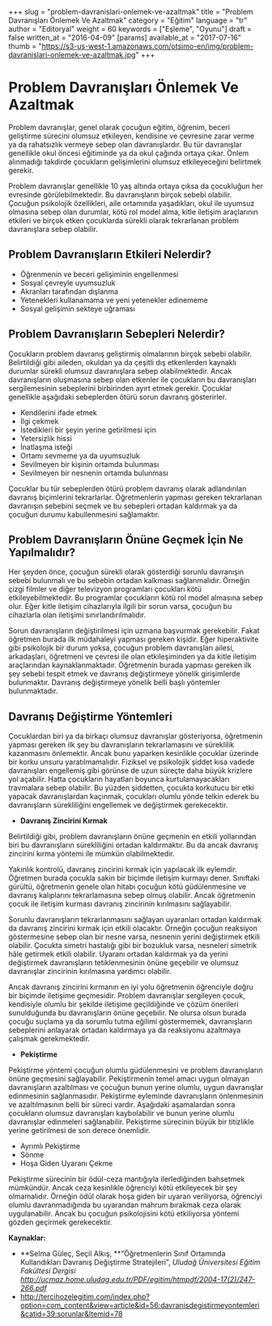 +++
slug = "problem-davranislari-onlemek-ve-azaltmak"
title = "Problem Davranışları Önlemek Ve Azaltmak"
category = "Eğitim"
language = "tr"
author = "Editoryal"
weight = 60
keywords = ["Eşleme", "Oyunu"]
draft = false
written_at = "2016-04-09"
[params]
available_at = "2017-07-16"
thumb = "https://s3-us-west-1.amazonaws.com/otsimo-en/img/problem-davranislari-onlemek-ve-azaltmak.jpg"
+++

# Problem Davranışları Önlemek Ve Azaltmak

Problem davranışlar, genel olarak çocuğun eğitim, öğrenim, beceri geliştirme sürecini olumsuz etkileyen, kendisine ve çevresine zarar verme ya da rahatsızlık vermeye sebep olan davranışlardır. Bu tür davranışlar genellikle okul öncesi eğitiminde ya da okul çağında ortaya çıkar. Önlem alınmadığı takdirde çocukların gelişimlerini olumsuz etkileyeceğini belirtmek gerekir.

Problem davranışlar genellikle 10 yaş altında ortaya çıksa da çocukluğun her evresinde görülebilmektedir. Bu davranışların birçok sebebi olabilir. Çocuğun psikolojik özellikleri, aile ortamında yaşadıkları, okul ile uyumsuz olmasına sebep olan durumlar, kötü rol model alma, kitle iletişim araçlarının etkileri ve birçok etken çocuklarda sürekli olarak tekrarlanan problem davranışlara sebep olabilir.

## Problem Davranışların Etkileri Nelerdir?

  * Öğrenmenin ve beceri gelişiminin engellenmesi
  * Sosyal çevreyle uyumsuzluk
  * Akranları tarafından dışlanma
  * Yetenekleri kullanamama ve yeni yetenekler edinememe
  * Sosyal gelişimin sekteye uğraması

## Problem Davranışların Sebepleri Nelerdir?

Çocukların problem davranış geliştirmiş olmalarının birçok sebebi olabilir. Belirtildiği gibi aileden, okuldan ya da çeşitli dış etkenlerden kaynaklı durumlar sürekli olumsuz davranışlara sebep olabilmektedir. Ancak davranışların oluşmasına sebep olan etkenler ile çocukların bu davranışları sergilemesinin sebeplerini birbirinden ayırt etmek gerekir. Çocuklar genellikle aşağıdaki sebeplerden ötürü sorun davranış gösterirler.

  * Kendilerini ifade etmek
  * İlgi çekmek
  * İstedikleri bir şeyin yerine getirilmesi için
  * Yetersizlik hissi
  * İnatlaşma isteği
  * Ortamı sevmeme ya da uyumsuzluk
  * Sevilmeyen bir kişinin ortamda bulunması
  * Sevilmeyen bir nesnenin ortamda bulunması

Çocuklar bu tür sebeplerden ötürü problem davranış olarak adlandırılan davranış biçimlerini tekrarlarlar. Öğretmenlerin yapması gereken tekrarlanan davranışın sebebini seçmek ve bu sebepleri ortadan kaldırmak ya da çocuğun durumu kabullenmesini sağlamaktır.

## Problem Davranışların Önüne Geçmek İçin Ne Yapılmalıdır?

Her şeyden önce, çocuğun sürekli olarak gösterdiği sorunlu davranışın sebebi bulunmalı ve bu sebebin ortadan kalkması sağlanmalıdır. Örneğin çizgi filmler ve diğer televizyon programları çocukları kötü etkileyebilmektedir. Bu programlar çocukların kötü rol model almasına sebep olur. Eğer kitle iletişim cihazlarıyla ilgili bir sorun varsa, çocuğun bu cihazlarla olan iletişimi sınırlandırılmalıdır.

Sorun davranışların değiştirilmesi için uzmana başvurmak gerekebilir. Fakat öğretmen burada ilk müdahaleyi yapması gereken kişidir. Eğer hiperaktivite gibi psikolojik bir durum yoksa, çocuğun problem davranışları ailesi, arkadaşları, öğretmeni ve çevresi ile olan etkileşiminden ya da kitle iletişim araçlarından kaynaklanmaktadır. Öğretmenin burada yapması gereken ilk şey sebebi tespit etmek ve davranış değiştirmeye yönelik girişimlerde bulunmaktır. Davranış değiştirmeye yönelik belli başlı yöntemler bulunmaktadır.


## Davranış Değiştirme Yöntemleri

Çocuklardan biri ya da birkaçı olumsuz davranışlar gösteriyorsa, öğretmenin yapması gereken ilk şey bu davranışların tekrarlamasını ve süreklilik kazanmasını önlemektir. Ancak bunu yaparken kesinlikle çocuklar üzerinde bir korku unsuru yaratılmamalıdır. Fiziksel ve psikolojik şiddet kısa vadede davranışları engellemiş gibi görünse de uzun süreçte daha büyük krizlere yol açabilir. Hatta çocukların hayatları boyunca kurtulamayacakları travmalara sebep olabilir. Bu yüzden şiddetten, çocukta korkutucu bir etki yapacak davranışlardan kaçınmak, çocukları olumlu yönde telkin ederek bu davranışların sürekliliğini engellemek ve değiştirmek gerekecektir.

  * **Davranış Zincirini Kırmak**

Belirtildiği gibi, problem davranışların önüne geçmenin en etkili yollarından biri bu davranışların sürekliliğini ortadan kaldırmaktır. Bu da ancak davranış zincirini kırma yöntemi ile mümkün olabilmektedir.

Yakınlık kontrolü, davranış zincirini kırmak için yapılacak ilk eylemdir. Öğretmen burada çocukla sakin bir biçimde iletişim kurmayı dener. Sınıftaki gürültü, öğretmenin genele olan hitabı çocuğun kötü güdülenmesine ve davranış kalıplarını tekrarlamasına sebep olmuş olabilir. Ancak öğretmenin çocuk ile iletişim kurması davranış zincirinin kırılmasını sağlayabilir.

Sorunlu davranışların tekrarlanmasını sağlayan uyaranları ortadan kaldırmak da davranış zincirini kırmak için etkili olacaktır. Örneğin çocuğun reaksiyon göstermesine sebep olan bir nesne varsa, nesnenin yerini değiştirmek etkili olabilir. Çocukta simetri hastalığı gibi bir bozukluk varsa, nesneleri simetrik hâle getirmek etkili olabilir. Uyaranı ortadan kaldırmak ya da yerini değiştirmek davranışların tetiklenmesinin önüne geçebilir ve olumsuz davranışlar zincirinin kırılmasına yardımcı olabilir.

Ancak davranış zincirini kırmanın en iyi yolu öğretmenin öğrenciyle doğru bir biçimde iletişime geçmesidir. Problem davranışlar sergileyen çocuk, kendisiyle olumlu bir şekilde iletişime geçildiğinde ve çözüm önerileri sunulduğunda bu davranışların önüne geçebilir. Ne olursa olsun burada çocuğu suçlama ya da sorumlu tutma eğilimi göstermemek, davranışların sebeplerini anlayarak ortadan kaldırmaya ya da reaksiyonu azaltmaya çalışmak gerekmektedir.


  * **Pekiştirme**

Pekiştirme yöntemi çocuğun olumlu güdülenmesini ve problem davranışların önüne geçmesini sağlayabilir. Pekiştirmenin temel amacı uygun olmayan davranışların azaltılması ve çocuğun bunun yerine olumlu, uygun davranışlar edinmesinin sağlanmasıdır. Pekiştirme eyleminde davranışların önlenmesinin ve azaltılmasının belli bir süreci vardır. Aşağıdaki aşamalardan sonra çocukların olumsuz davranışları kaybolabilir ve bunun yerine olumlu davranışlar edinmeleri sağlanabilir. Pekiştirme sürecinin büyük bir titizlikle yerine getirilmesi de son derece önemlidir.

  * Ayrımlı Pekiştirme
  * Sönme
  * Hoşa Giden Uyaranı Çekme

Pekiştirme sürecinin bir ödül-ceza mantığıyla ilerlediğinden bahsetmek mümkündür. Ancak ceza kesinlikle öğrenciyi kötü etkileyecek bir şey olmamalıdır. Örneğin ödül olarak hoşa giden bir uyaran veriliyorsa, öğrenciyi olumlu davranmadığında bu uyarandan mahrum bırakmak ceza olarak uygulanabilir. Ancak bu çocuğun psikolojisini kötü etkiliyorsa yöntemi gözden geçirmek gerekecektir.

**Kaynaklar:**

  * **Selma Güleç, Seçil Alkış, **“Öğretmenlerin Sınıf Ortamında Kullandıkları Davranış Değiştirme Stratejileri”, _Uludağ Üniversitesi Eğitim Fakültesi Dergisi http://ucmaz.home.uludag.edu.tr/PDF/egitim/htmpdf/2004-17(2)/247-266.pdf_
  * http://tercihozelegitim.com/index.php?option=com_content&view=article&id=56:davranisdegistirmeyontemleri&catid=39:sorunlar&Itemid=78
